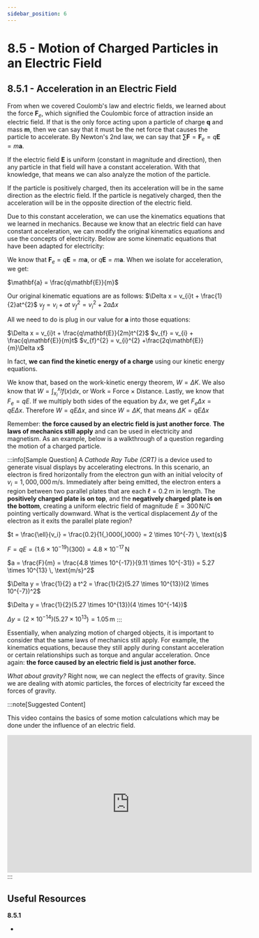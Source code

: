```yaml
---
sidebar_position: 6
---
```


# 8.5 - Motion of Charged Particles in an Electric Field

## 8.5.1 - Acceleration in an Electric Field

From when we covered Coulomb's law and electric fields, we learned about the force  $\mathbf{F}_{e}$, which signified the Coulombic force of attraction inside an electric field. If that is the only force acting upon a particle of charge $\mathbf{q}$ and mass $\mathbf{m}$, then we can say that it must be the net force that causes the particle to accelerate. By Newton's 2nd law, we can say that $\sum \mathbf{F} = \mathbf{F}_e = q\mathbf{E} = m\mathbf{a}$.

If the electric field $\mathbf{E}$ is uniform (constant in magnitude and direction), then any particle in that field will have a constant acceleration. With that knowledge, that means we can also analyze the motion of the particle.

If the particle is positively charged, then its acceleration will be in the same direction as the electric field. If the particle is negatively charged, then the acceleration will be in the opposite direction of the electric field.

Due to this constant acceleration, we can use the kinematics equations that we learned in mechanics. Because we know that an electric field can have constant acceleration, we can modify the original kinematics equations and use the concepts of electricity. Below are some kinematic equations that have been adapted for electricity:

We know that $\mathbf{F}_e = q\mathbf{E} = m\mathbf{a}$, or $q\mathbf{E} = m\mathbf{a}$. When we isolate for acceleration, we get:

$\mathbf{a} = \frac{q\mathbf{E}}{m}$

Our original kinematic equations are as follows:
$\Delta x = v_{i}t + \frac{1}{2}at^{2}$
$v_{f} = v_{i} + at$
$v_{f}^{2} = v_{i}^{2} +2a\Delta x$

All we need to do is plug in our value for $\mathbf{a}$ into those equations:

$\Delta x = v_{i}t + \frac{q\mathbf{E}}{2m}t^{2}$
$v_{f} = v_{i} + \frac{q\mathbf{E}}{m}t$
$v_{f}^{2} = v_{i}^{2} +\frac{2q\mathbf{E}}{m}\Delta x$

In fact, **we can find the kinetic energy of a charge** using our kinetic energy equations.

We know that, based on the work-kinetic energy theorem, $W = \Delta K$. We also know that $W = \int_{x_{i}}^{x_{f}} f(x)dx$, or Work = Force $\times$ Distance. Lastly, we know that $F_{e} = qE$. If we multiply both sides of the equation by $\Delta x$, we get $F_{e}\Delta x = qE\Delta x$. Therefore $W = qE\Delta x$, and since $W = \Delta K$, that means $\Delta K = qE\Delta x$

Remember: **the force caused by an electric field is just another force**. **The laws of mechanics still apply** and can be used in electricity and magnetism. As an example, below is a walkthrough of a question regarding the motion of a charged particle.

:::info[Sample Question]
A *Cathode Ray Tube (CRT)* is a device used to generate visual displays by accelerating electrons. In this scenario, an electron is fired horizontally from the electron gun with an initial velocity of $v_i = 1{,}000{,}000 \, \text{m/s}$. Immediately after being emitted, the electron enters a region between two parallel plates that are each $\ell = 0.2 \, \text{m}$ in length. The **positively charged plate is on top**, and the **negatively charged plate is on the bottom**, creating a uniform electric field of magnitude $E = 300 \, \text{N/C}$ pointing vertically downward. What is the vertical displacement $\Delta y$ of the electron as it exits the parallel plate region?

$t = \frac{\ell}{v_i} = \frac{0.2}{1{,}000{,}000} = 2 \times 10^{-7} \, \text{s}$  

$F = qE = (1.6 \times 10^{-19})(300) = 4.8 \times 10^{-17} \, \text{N}$  

$a = \frac{F}{m} = \frac{4.8 \times 10^{-17}}{9.11 \times 10^{-31}} = 5.27 \times 10^{13} \, \text{m/s}^2$  

$\Delta y = \frac{1}{2} a t^2 = \frac{1}{2}(5.27 \times 10^{13})(2 \times 10^{-7})^2$  

$\Delta y = \frac{1}{2}(5.27 \times 10^{13})(4 \times 10^{-14})$  

$\Delta y = (2 \times 10^{-14})(5.27 \times 10^{13}) = 1.05 \, \text{m}$
:::

Essentially, when analyzing motion of charged objects, it is important to consider that the same laws of mechanics still apply. For example, the kinematics equations, because they still apply during constant acceleration or certain relationships such as torque and angular acceleration. Once again: **the force caused by an electric field is just another force.**

*What about gravity?* Right now, we can neglect the effects of gravity. Since we are dealing with atomic particles, the forces of electricity far exceed the forces of gravity.

:::note[Suggested Content]

This video contains the basics of some motion calculations which may be done under the influence of an electric field.

<iframe width="560" height="315" src="https://www.youtube.com/embed/J3b7pjp4f9c?si=-bvCtXpZ596sQt5u" title="YouTube video player" frameborder="0" allow="accelerometer; autoplay; clipboard-write; encrypted-media; gyroscope; picture-in-picture; web-share" referrerpolicy="strict-origin-when-cross-origin" allowfullscreen></iframe>
:::

## Useful Resources

**8.5.1**

*
